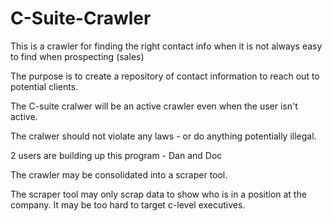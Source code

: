 # C-Suite-Crawler
This is a crawler for finding the right contact info when it is not always easy to find when prospecting (sales)

The purpose is to create a repository of contact information to reach out to potential clients.

The C-suite cralwer will be an active crawler even when the user isn't active.

The cralwer should not violate any laws - or do anything potentially illegal. 

2 users are building up this program - Dan and Doc

The crawler may be consolidated into a scraper tool.

The scraper tool may only scrap data to show who is in a position at the company.  It may be too hard to target c-level executives.



